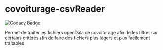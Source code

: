 # covoiturage-csvReader

[![Codacy Badge](https://api.codacy.com/project/badge/Grade/a1409b78e7524d2ca2f3d31fd7a10409)](https://app.codacy.com/gh/coutcout/covoiturage-csvReader?utm_source=github.com&utm_medium=referral&utm_content=coutcout/covoiturage-csvReader&utm_campaign=Badge_Grade)

Permet de traiter les fichiers openData de covoiturage afin de les filtrer sur certains critères afin de faire des fichiers plus légers et plus facilement traitables
